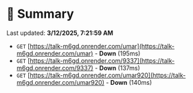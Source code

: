 # 📖 Summary
Last updated: **3/12/2025, 7:21:59 AM**

- `GET` [https://talk-m6gd.onrender.com/umar](https://talk-m6gd.onrender.com/umar) - **Down** (195ms)
- `GET` [https://talk-m6gd.onrender.com/9337](https://talk-m6gd.onrender.com/9337) - **Down** (137ms)
- `GET` [https://talk-m6gd.onrender.com/umar920](https://talk-m6gd.onrender.com/umar920) - **Down** (140ms)
